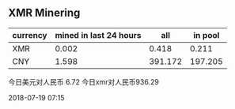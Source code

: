 ## XMR Minering

|currency|mined in last 24 hours|all|in pool|
|---|---|---|---|
|XMR|0.002|0.418|0.211|
|CNY|1.598|391.172|197.205|

今日美元对人民币 6.72	今日xmr对人民币936.29


2018-07-19 07:15